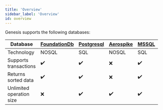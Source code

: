 ```yaml
---
title: 'Overview'
sidebar_label: 'Overview'
id: overview
---
```




Genesis supports the following databases:

| Database | [FoundationDb](/database/database-technology/foundationdb/) | [Postgresql](/database/database-technology/postgresql/) | [Aerospike](/database/database-technology/aerospike/) | [MSSQL](/database/database-technology/sql/) | [Oracle](/database/database-technology/sql/) |
| --- | --- | --- | --- | --- | --- |
| Technology | NOSQL | SQL | NOSQL | SQL | SQL |
| Supports transactions | ✔️ | ✔️ | ❌ | ✔️ | ✔ |
| Returns sorted data | ✔️ | ✔️ | ❌ | ✔️ | ✔ |
| Unlimited operation size | ❌ | ✔️ | ✔️ | ✔️ | ✔ |


